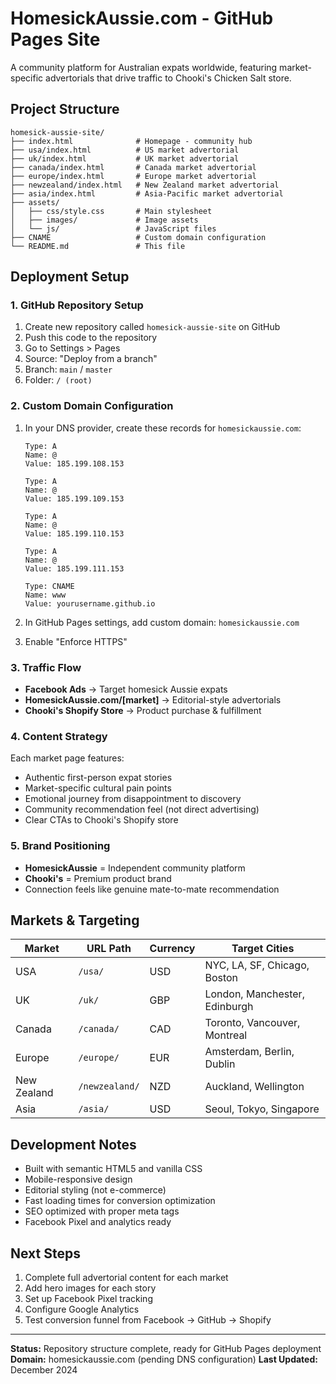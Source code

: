 # HomesickAussie.com - GitHub Pages Site

A community platform for Australian expats worldwide, featuring market-specific advertorials that drive traffic to Chooki's Chicken Salt store.

## Project Structure

```
homesick-aussie-site/
├── index.html              # Homepage - community hub
├── usa/index.html          # US market advertorial
├── uk/index.html           # UK market advertorial  
├── canada/index.html       # Canada market advertorial
├── europe/index.html       # Europe market advertorial
├── newzealand/index.html   # New Zealand market advertorial
├── asia/index.html         # Asia-Pacific market advertorial
├── assets/
│   ├── css/style.css       # Main stylesheet
│   ├── images/             # Image assets
│   └── js/                 # JavaScript files
├── CNAME                   # Custom domain configuration
└── README.md               # This file
```

## Deployment Setup

### 1. GitHub Repository Setup

1. Create new repository called `homesick-aussie-site` on GitHub
2. Push this code to the repository
3. Go to Settings > Pages
4. Source: "Deploy from a branch"
5. Branch: `main` / `master`
6. Folder: `/ (root)`

### 2. Custom Domain Configuration

1. In your DNS provider, create these records for `homesickaussie.com`:
   ```
   Type: A
   Name: @
   Value: 185.199.108.153
   
   Type: A  
   Name: @
   Value: 185.199.109.153
   
   Type: A
   Name: @
   Value: 185.199.110.153
   
   Type: A
   Name: @
   Value: 185.199.111.153
   
   Type: CNAME
   Name: www
   Value: yourusername.github.io
   ```

2. In GitHub Pages settings, add custom domain: `homesickaussie.com`
3. Enable "Enforce HTTPS"

### 3. Traffic Flow

- **Facebook Ads** → Target homesick Aussie expats
- **HomesickAussie.com/[market]** → Editorial-style advertorials  
- **Chooki's Shopify Store** → Product purchase & fulfillment

### 4. Content Strategy

Each market page features:
- Authentic first-person expat stories
- Market-specific cultural pain points
- Emotional journey from disappointment to discovery
- Community recommendation feel (not direct advertising)
- Clear CTAs to Chooki's Shopify store

### 5. Brand Positioning

- **HomesickAussie** = Independent community platform
- **Chooki's** = Premium product brand
- Connection feels like genuine mate-to-mate recommendation

## Markets & Targeting

| Market | URL Path | Currency | Target Cities |
|--------|----------|----------|---------------|
| USA | `/usa/` | USD | NYC, LA, SF, Chicago, Boston |
| UK | `/uk/` | GBP | London, Manchester, Edinburgh |
| Canada | `/canada/` | CAD | Toronto, Vancouver, Montreal |
| Europe | `/europe/` | EUR | Amsterdam, Berlin, Dublin |
| New Zealand | `/newzealand/` | NZD | Auckland, Wellington |
| Asia | `/asia/` | USD | Seoul, Tokyo, Singapore |

## Development Notes

- Built with semantic HTML5 and vanilla CSS
- Mobile-responsive design
- Editorial styling (not e-commerce)
- Fast loading times for conversion optimization
- SEO optimized with proper meta tags
- Facebook Pixel and analytics ready

## Next Steps

1. Complete full advertorial content for each market
2. Add hero images for each story
3. Set up Facebook Pixel tracking
4. Configure Google Analytics
5. Test conversion funnel from Facebook → GitHub → Shopify

---

**Status:** Repository structure complete, ready for GitHub Pages deployment
**Domain:** homesickaussie.com (pending DNS configuration)
**Last Updated:** December 2024 